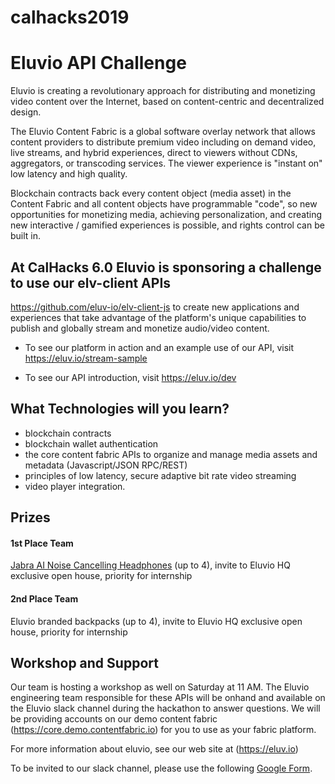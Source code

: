 # calhacks2019

# Eluvio API Challenge #

Eluvio is creating a revolutionary approach for distributing and monetizing video content over the Internet, based on content-centric and decentralized design.

The Eluvio Content Fabric is a global software overlay network that allows content providers to distribute premium video including on demand video, live streams, and hybrid experiences, direct to viewers without CDNs, aggregators, or transcoding services. The viewer experience is "instant on" low latency and high quality.

Blockchain contracts back every content object (media asset) in the Content Fabric and all content objects have programmable "code", so new opportunities for monetizing media, achieving personalization, and creating new interactive / gamified experiences is possible, and rights control can be built in.

## At CalHacks 6.0 Eluvio is sponsoring a challenge to use our elv-client APIs ##
https://github.com/eluv-io/elv-client-js to create new applications and experiences that take advantage of the platform's unique capabilities to publish and globally stream and monetize audio/video content.

- To see our platform in action and an example use of our API, visit https://eluv.io/stream-sample

- To see our API introduction, visit https://eluv.io/dev

## What Technologies will you learn? ##
- blockchain contracts
- blockchain wallet authentication
- the core content fabric APIs to organize and manage media assets and metadata (Javascript/JSON RPC/REST)
- principles of low latency, secure adaptive bit rate video streaming
- video player integration.

## Prizes ##
#### 1st Place Team ####
[Jabra AI Noise Cancelling Headphones](https://www.jabra.com/about/news-and-press-releases/local/us/2018/jabra-launches-elite-85h-headphones-with-smartsound) (up to 4), invite to Eluvio HQ exclusive open house, priority for internship
#### 2nd Place Team ####
Eluvio branded backpacks (up to 4), invite to Eluvio HQ exclusive open house, priority for internship

## Workshop and Support ##
Our team is hosting a workshop as well on Saturday at 11 AM.
The Eluvio engineering team responsible for these APIs will be onhand and available on the Eluvio slack channel during the hackathon to answer questions. We will be providing accounts on our demo content fabric (https://core.demo.contentfabric.io) for you to use as your fabric platform.

For more information about eluvio, see our web site at (https://eluv.io)

To be invited to our slack channel, please use the following [Google Form](https://forms.gle/HfY6fZRakkZRGFhN6).
